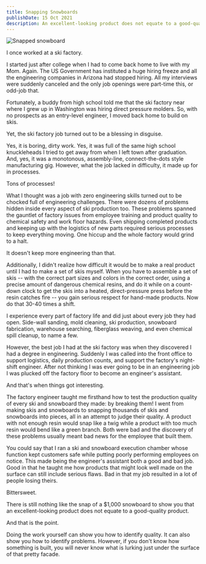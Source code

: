 ```yaml
---
title: Snapping Snowboards
publishDate: 15 Oct 2021
description: An excellent-looking product does not equate to a good-quality product.
---
```


![Snapped snowboard](/assets/blog/kylebondo.com-snapped-snowboard-1200x750.png)

I once worked at a ski factory.

I started just after college when I had to come back home to live with my Mom. Again. The US Government has instituted a huge hiring freeze and all the engineering companies in Arizona had stopped hiring. All my interviews were suddenly canceled and the only job openings were part-time this, or odd-job that.

Fortunately, a buddy from high school told me that the ski factory near where I grew up in Washington was hiring direct pressure molders. So, with no prospects as an entry-level engineer, I moved back home to build on skis.

Yet, the ski factory job turned out to be a blessing in disguise.

Yes, it is boring, dirty work. Yes, it was full of the same high school knuckleheads I tried to get away from when I left town after graduation. And, yes, it was a monotonous, assembly-line, connect-the-dots style manufacturing gig. However, what the job lacked in difficulty, it made up for in processes.

Tons of processes!

What I thought was a job with zero engineering skills turned out to be chocked full of engineering challenges. There were dozens of problems hidden inside every aspect of ski production too. These problems spanned the gauntlet of factory issues from employee training and product quality to chemical safety and work floor hazards. Even shipping completed products and keeping up with the logistics of new parts required serious processes to keep everything moving. One hiccup and the whole factory would grind to a halt.

It doesn't keep more engineering than that.

Additionally, I didn't realize how difficult it would be to make a real product until I had to make a set of skis myself. When you have to assemble a set of skis -- with the correct part sizes and colors in the correct order, using a precise amount of dangerous chemical resins, and do it while on a count-down clock to get the skis into a heated, direct-pressure press before the resin catches fire -- you gain serious respect for hand-made products. Now do that 30-40 times a shift.

I experience every part of factory life and did just about every job they had open. Side-wall sanding, mold cleaning, ski production, snowboard fabrication, warehouse searching, fiberglass weaving, and even chemical spill cleanup, to name a few.

However, the best job I had at the ski factory was when they discovered I had a degree in engineering. Suddenly I was called into the front office to support logistics, daily production counts, and support the factory's night-shift engineer. After not thinking I was ever going to be in an engineering job I was plucked off the factory floor to become an engineer's assistant.

And that's when things got interesting.

The factory engineer taught me firsthand how to test the production quality of every ski and snowboard they made: by breaking them! I went from making skis and snowboards to snapping thousands of skis and snowboards into pieces, all in an attempt to judge their quality. A product with not enough resin would snap like a twig while a product with too much resin would bend like a green branch. Both were bad and the discovery of these problems usually meant bad news for the employee that built them.

You could say that I ran a ski and snowboard execution chamber whose function kept customers safe while putting poorly performing employees on notice. This made being the engineer's assistant both a good and bad job. Good in that he taught me how products that might look well made on the surface can still include serious flaws. Bad in that my job resulted in a lot of people losing theirs.

Bittersweet.

There is still nothing like the snap of a $1,000 snowboard to show you that an excellent-looking product does not equate to a good-quality product.

And that is the point.

Doing the work yourself can show you how to identify quality. It can also show you how to identify problems. However, if you don't know how something is built, you will never know what is lurking just under the surface of that pretty facade.
